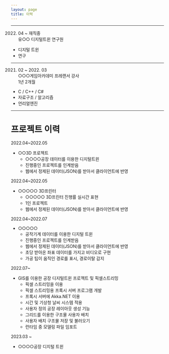 ```yaml
---
layout: page
title: 이력
---
```


-----------------------

2022. 04 ~ 재직중<br>
유○○ 디지털트윈 연구원<br>
- 디지털 트윈
- 연구


-------------------------

2021. 02 ~ 2022. 03<br>
○○○게임아카데미 프레랜서 강사<br>
1년 2개월<br>

- C / C++ / C#
- 자료구조 / 알고리즘
- 언리얼엔진


-------------------------

# 프로젝트 이력

2022.04~2022.05
* ○○3D 프로젝트
  - ○○○○공장 데이터를 이용한 디지털트윈
  * 진행중인 프로젝트를 인계받음
  * 웹에서 정제된 데이터(JSON)를 받아서 클라이언트에 반영

2022.04~2022.05<br>
* ○○○○○ 3D프린터
  - ○○○○○ 3D프린터 진행률 실시간 표현
  * 1인 프로젝트
  * 웹에서 정제된 데이터(JSON)를 받아서 클라이언트에 반영

2022.04~2022.07
* ○○○○○
  - 공작기계 데이터를 이용한 디지털 트윈
  * 진행중인 프로젝트를 인계받음
  * 웹에서 정제된 데이터(JSON)를 받아서 클라이언트에 반영
  * 초당 받아온 좌표 데이터를 가지고 비디오로 구현
  * 가공 팁이 움직인 경로를 표시, 경로이탈 감지


2022.07~
* GIS를 이용한 공장 디지털트윈 프로젝트 및 픽셀스트리밍
  * 픽셀 스트리밍을 이용
  * 픽셀 스트리밍용 프록시 서버 프로그램 개발
  * 프록시 서버에 Akka.NET 이용
  * 시간 및 기상청 날씨 시스템 적용
  * 사용자 정의 공장 레이아웃 생성 기능
  * 그리드를 이용한 구조물 사용자 배치
  * 사용자 배치 구조물 저장 및 불러오기
  * 런타임 중 모델링 파일 임포트


2023.03 ~
* ○○○○공장 디지털 트윈
